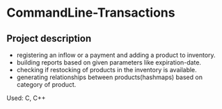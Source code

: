 # CommandLine-Transactions

Project description
--------------------
- registering an inflow or a payment and adding a product to inventory.
- building reports based on given parameters like expiration-date.
- checking if restocking of products in the inventory is available.
- generating relationships between products(hashmaps) based on category of product.

Used: C, C++
